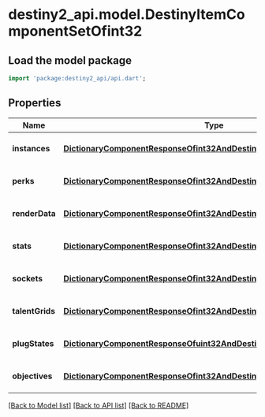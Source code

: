 # destiny2_api.model.DestinyItemComponentSetOfint32

## Load the model package
```dart
import 'package:destiny2_api/api.dart';
```

## Properties
Name | Type | Description | Notes
------------ | ------------- | ------------- | -------------
**instances** | [**DictionaryComponentResponseOfint32AndDestinyItemInstanceComponent**](DictionaryComponentResponseOfint32AndDestinyItemInstanceComponent.md) |  | [optional] [default to null]
**perks** | [**DictionaryComponentResponseOfint32AndDestinyItemPerksComponent**](DictionaryComponentResponseOfint32AndDestinyItemPerksComponent.md) |  | [optional] [default to null]
**renderData** | [**DictionaryComponentResponseOfint32AndDestinyItemRenderComponent**](DictionaryComponentResponseOfint32AndDestinyItemRenderComponent.md) |  | [optional] [default to null]
**stats** | [**DictionaryComponentResponseOfint32AndDestinyItemStatsComponent**](DictionaryComponentResponseOfint32AndDestinyItemStatsComponent.md) |  | [optional] [default to null]
**sockets** | [**DictionaryComponentResponseOfint32AndDestinyItemSocketsComponent**](DictionaryComponentResponseOfint32AndDestinyItemSocketsComponent.md) |  | [optional] [default to null]
**talentGrids** | [**DictionaryComponentResponseOfint32AndDestinyItemTalentGridComponent**](DictionaryComponentResponseOfint32AndDestinyItemTalentGridComponent.md) |  | [optional] [default to null]
**plugStates** | [**DictionaryComponentResponseOfuint32AndDestinyItemPlugComponent**](DictionaryComponentResponseOfuint32AndDestinyItemPlugComponent.md) |  | [optional] [default to null]
**objectives** | [**DictionaryComponentResponseOfint32AndDestinyItemObjectivesComponent**](DictionaryComponentResponseOfint32AndDestinyItemObjectivesComponent.md) |  | [optional] [default to null]

[[Back to Model list]](../README.md#documentation-for-models) [[Back to API list]](../README.md#documentation-for-api-endpoints) [[Back to README]](../README.md)


